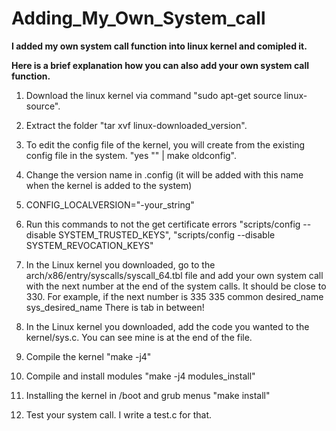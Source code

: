 # Adding_My_Own_System_call
**I added my own system call function into linux kernel and comipled it.**

**Here is a brief explanation how you can also add your own system call function.**

1. Download the linux kernel via command "sudo apt-get source linux-source".

2. Extract the folder "tar xvf linux-downloaded_version".

3. To edit the config file of the kernel, you will create from the existing config file in the system. "yes "" | make oldconfig".

4. Change the version name in .config (it will be added with this name when the kernel is added to the system)

5. CONFIG_LOCALVERSION="-your_string"

6. Run this commands to not the get certificate errors "scripts/config --disable SYSTEM_TRUSTED_KEYS", "scripts/config --disable SYSTEM_REVOCATION_KEYS"

7. In the Linux kernel you downloaded, go to the arch/x86/entry/syscalls/syscall_64.tbl file and add your own system call with the next number at the end of the system calls. It should be close to 330. For example, if the next number is 335 
335	  common    desired_name    sys_desired_name
There is tab in between!

8. In the Linux kernel you downloaded, add the code you wanted to the kernel/sys.c. You can see mine is at the end of the file.

9. Compile the kernel "make -j4"

10. Compile and install modules "make -j4 modules_install"

11. Installing the kernel in /boot and grub menus "make install"

12. Test your system call. I write a test.c for that.

